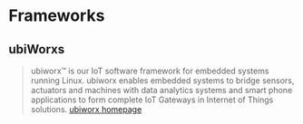 # Frameworks

## ubiWorxs

> ubiworx™ is our IoT software framework for embedded systems running Linux. ubiworx enables embedded systems to bridge sensors, actuators and machines with data analytics systems and smart phone applications to form complete IoT Gateways in Internet of Things solutions. [ubiworx homepage](http://www.ubiworx.com/ubiworx/)

